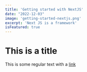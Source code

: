 ```yaml
---
title: 'Getting started with NextJS'
date: "2022-12-03"
image: 'getting-started-nextjs.png'
excerpt: 'Next JS is a framework'
isFeatured: true
---
```


# This is a title

This is some regular text with a [link](https://google.com)
